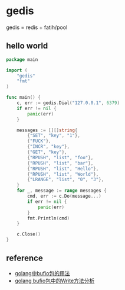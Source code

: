 # gedis

gedis = redis + fatih/pool

## hello world

```go
package main

import (
	"gedis"
	"fmt"
)

func main() {
	c, err := gedis.Dial("127.0.0.1", 6379)
	if err != nil {
		panic(err)
	}

	messages := [][]string{
		{"SET", "key", "1"},
		{"FUCK"},
		{"INCR", "key"},
		{"GET", "key"},
		{"RPUSH", "list", "foo"},
		{"RPUSH", "list", "bar"},
		{"RPUSH", "list", "Hello"},
		{"RPUSH", "list", "World"},
		{"LRANGE", "list", "0", "3"},
	}
	for _, message := range messages {
		cmd, err := c.Do(message...)
		if err != nil {
			panic(err)
		}
		fmt.Println(cmd)
	}

	c.Close()
}
```

## reference

- [golang中bufio包的用法](https://studygolang.com/articles/4367)
- [golang bufio包中的Write方法分析](https://blog.csdn.net/benben_2015/article/details/80614230)